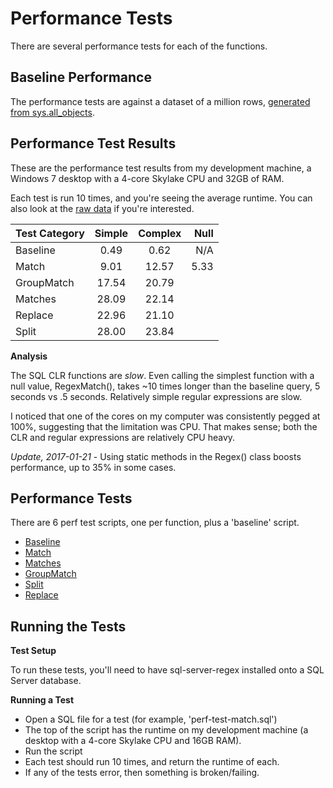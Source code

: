 # Performance Tests

There are several performance tests for each of the functions. 

## Baseline Performance

The performance tests are against a dataset of a million rows, [generated from sys.all_objects](https://sqlperformance.com/2013/01/t-sql-queries/generate-a-set-1).

## Performance Test Results

These are the performance test results from my development machine, a Windows 7 desktop with a 4-core Skylake CPU and 32GB of RAM. 

Each test is run 10 times, and you're seeing the average runtime. You can also look at the [raw data](https://docs.google.com/spreadsheets/d/11Neu6wHXZSA50S2lEt7h4koXZFPSrdnvB4CVKEmbKpw/edit?usp=sharing) if you're interested.


| Test Category | Simple | Complex | Null |
| ------------- |:------:| :------:| ----:|
| Baseline      |  0.49  | 0.62    | N/A  |
| Match         |  9.01  | 12.57   | 5.33 |
| GroupMatch    | 17.54  | 20.79   |  |
| Matches       | 28.09  | 22.14   |  |
| Replace       | 22.96  | 21.10   |  |
| Split         | 28.00  | 23.84   |  |

**Analysis**

The SQL CLR functions are *slow*. Even calling the simplest function with a null value, RegexMatch(), takes ~10 times longer than the baseline query, 5 seconds vs .5 seconds. Relatively simple regular expressions are slow.

I noticed that one of the cores on my computer was consistently pegged at 100%, suggesting that the limitation was CPU. That makes sense; both the CLR and regular expressions are relatively CPU heavy.

*Update, 2017-01-21* - Using static methods in the Regex() class boosts performance, up to 35% in some cases.

## Performance Tests

There are 6 perf test scripts, one per function, plus a 'baseline' script.


* [Baseline](/test/perf-test-baseline.sql)
* [Match](/test/perf-test-match.sql)
* [Matches](/test/perf-test-matches.sql)
* [GroupMatch](/test/perf-test-groupmatch.sql)
* [Split](/test/perf-test-split.sql)
* [Replace](/test/perf-test-replace.sql)


## Running the Tests

**Test Setup**

To run these tests, you'll need to have sql-server-regex installed onto a SQL Server database.

**Running a Test**

* Open a SQL file for a test (for example, 'perf-test-match.sql')
* The top of the script has the runtime on my development machine (a desktop with a 4-core Skylake CPU and 16GB RAM). 
* Run the script
* Each test should run 10 times, and return the runtime of each.
* If any of the tests error, then something is broken/failing.